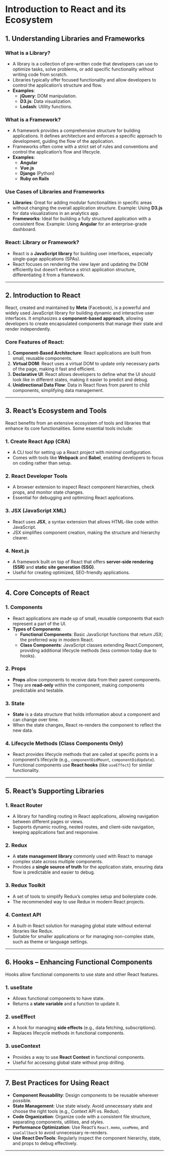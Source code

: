# Introduction to React and its Ecosystem

## 1. Understanding Libraries and Frameworks

### What is a Library?
- A library is a collection of pre-written code that developers can use to optimize tasks, solve problems, or add specific functionality without writing code from scratch.
- Libraries typically offer focused functionality and allow developers to control the application’s structure and flow.
- **Examples**: 
  - **jQuery**: DOM manipulation.
  - **D3.js**: Data visualization.
  - **Lodash**: Utility functions.

### What is a Framework?
- A framework provides a comprehensive structure for building applications. It defines architecture and enforces a specific approach to development, guiding the flow of the application.
- Frameworks often come with a strict set of rules and conventions and control the application’s flow and lifecycle.
- **Examples**: 
  - **Angular**
  - **Vue.js**
  - **Django** (Python)
  - **Ruby on Rails**

### Use Cases of Libraries and Frameworks
- **Libraries**: Great for adding modular functionalities in specific areas without changing the overall application structure. Example: Using **D3.js** for data visualizations in an analytics app.
- **Frameworks**: Ideal for building a fully structured application with a consistent flow. Example: Using **Angular** for an enterprise-grade dashboard.

### React: Library or Framework?
- React is a **JavaScript library** for building user interfaces, especially single-page applications (SPAs).
- React focuses on rendering the view layer and updating the DOM efficiently but doesn’t enforce a strict application structure, differentiating it from a framework.

---

## 2. Introduction to React
React, created and maintained by **Meta** (Facebook), is a powerful and widely used JavaScript library for building dynamic and interactive user interfaces. It emphasizes a **component-based approach**, allowing developers to create encapsulated components that manage their state and render independently.

### Core Features of React:
1. **Component-Based Architecture**: React applications are built from small, reusable components.
2. **Virtual DOM**: React uses a virtual DOM to update only necessary parts of the page, making it fast and efficient.
3. **Declarative UI**: React allows developers to define what the UI should look like in different states, making it easier to predict and debug.
4. **Unidirectional Data Flow**: Data in React flows from parent to child components, simplifying data management.

---

## 3. React’s Ecosystem and Tools
React benefits from an extensive ecosystem of tools and libraries that enhance its core functionalities. Some essential tools include:

### 1. Create React App (CRA)
- A CLI tool for setting up a React project with minimal configuration.
- Comes with tools like **Webpack** and **Babel**, enabling developers to focus on coding rather than setup.

### 2. React Developer Tools
- A browser extension to inspect React component hierarchies, check props, and monitor state changes.
- Essential for debugging and optimizing React applications.

### 3. JSX (JavaScript XML)
- React uses **JSX**, a syntax extension that allows HTML-like code within JavaScript.
- JSX simplifies component creation, making the structure and hierarchy clearer.

### 4. Next.js
- A framework built on top of React that offers **server-side rendering (SSR)** and **static site generation (SSG)**.
- Useful for creating optimized, SEO-friendly applications.

---

## 4. Core Concepts of React

### 1. Components
- React applications are made up of small, reusable components that each represent a part of the UI.
- **Types of Components**:
  - **Functional Components**: Basic JavaScript functions that return JSX; the preferred way in modern React.
  - **Class Components**: JavaScript classes extending React.Component, providing additional lifecycle methods (less common today due to hooks).

### 2. Props
- **Props** allow components to receive data from their parent components.
- They are **read-only** within the component, making components predictable and testable.

### 3. State
- **State** is a data structure that holds information about a component and can change over time.
- When the state changes, React re-renders the component to reflect the new data.

### 4. Lifecycle Methods (Class Components Only)
- React provides lifecycle methods that are called at specific points in a component’s lifecycle (e.g., `componentDidMount`, `componentDidUpdate`).
- Functional components use **React hooks** (like `useEffect`) for similar functionality.

---

## 5. React’s Supporting Libraries

### 1. React Router
- A library for handling routing in React applications, allowing navigation between different pages or views.
- Supports dynamic routing, nested routes, and client-side navigation, keeping applications fast and responsive.

### 2. Redux
- A **state management library** commonly used with React to manage complex state across multiple components.
- Provides a **single source of truth** for the application state, ensuring data flow is predictable and easier to debug.

### 3. Redux Toolkit
- A set of tools to simplify Redux’s complex setup and boilerplate code.
- The recommended way to use Redux in modern React projects.

### 4. Context API
- A built-in React solution for managing global state without external libraries like Redux.
- Suitable for smaller applications or for managing non-complex state, such as theme or language settings.

---

## 6. Hooks – Enhancing Functional Components

Hooks allow functional components to use state and other React features.

### 1. useState
- Allows functional components to have state.
- Returns a **state variable** and a function to update it.

### 2. useEffect
- A hook for managing **side effects** (e.g., data fetching, subscriptions).
- Replaces lifecycle methods in functional components.

### 3. useContext
- Provides a way to use **React Context** in functional components.
- Useful for accessing global state without prop drilling.

---

## 7. Best Practices for Using React
- **Component Reusability**: Design components to be reusable wherever possible.
- **State Management**: Use state wisely. Avoid unnecessary state and choose the right tools (e.g., Context API vs. Redux).
- **Code Organization**: Organize code with a consistent file structure, separating components, utilities, and styles.
- **Performance Optimization**: Use React’s `React.memo`, `useMemo`, and `useCallback` to avoid unnecessary re-renders.
- **Use React DevTools**: Regularly inspect the component hierarchy, state, and props to debug effectively.

---
